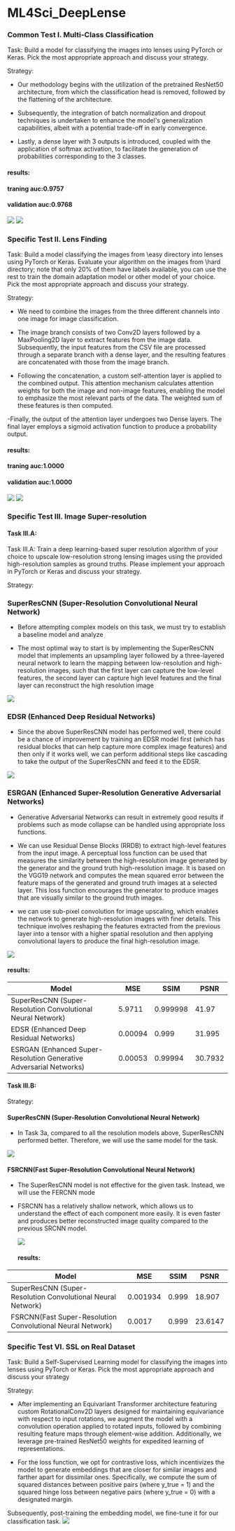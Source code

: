 # ML4Sci_DeepLense
### Common Test I. Multi-Class Classification
Task: Build a model for classifying the images into lenses using PyTorch or Keras. Pick the most appropriate approach and discuss your strategy.

Strategy:
- Our methodology begins with the utilization of the pretrained ResNet50 architecture, from which the classification head is removed, followed by the flattening of the architecture.

- Subsequently, the integration of batch normalization and dropout techniques is undertaken to enhance the model's generalization capabilities, albeit with a potential trade-off in early convergence.

- Lastly, a dense layer with 3 outputs is introduced, coupled with the application of softmax activation, to facilitate the generation of probabilities corresponding to the 3 classes.
 #### results:
 #### traning auc:0.9757
 #### validation auc:0.9768
<img src="Common Test 1. Multi-Class Classification/results/Screenshot 2024-03-27 200636.png">
<img src="Common Test 1. Multi-Class Classification/results/Screenshot 2024-03-27 200648.png">

### Specific Test II. Lens Finding
Task: Build a model classifying the images from \easy directory into lenses using PyTorch or Keras. Evaluate your algorithm on the images from \hard directory; note that only 20% of them have labels available, you can use the rest to train the domain adaptation model or other model of your choice. Pick the most appropriate approach and discuss your strategy.

Strategy:

- We need to combine the images from the three different channels into one image for image classification.

- The image branch consists of two Conv2D layers followed by a MaxPooling2D layer to extract features from the image data. Subsequently, the input features from the CSV file are processed through a separate branch with a dense layer, and the resulting features are concatenated with those from the image branch.

- Following the concatenation, a custom self-attention layer is applied to the combined output. This attention mechanism calculates attention weights for both the image and non-image features, enabling the model to emphasize the most relevant parts of the data. The weighted sum of these features is then computed.

-Finally, the output of the attention layer undergoes two Dense layers. The final layer employs a sigmoid activation function to produce a probability output.
 #### results:
 #### traning auc:1.0000
 #### validation auc:1.0000
<img src="Specific Test 2. Lens Finding/results/Screenshot 2024-03-28 010121.png">
<img src="Specific Test 2. Lens Finding/results/Screenshot 2024-03-28 010143.png">

### Specific Test III. Image Super-resolution
#### Task III.A:
Task III.A: Train a deep learning-based super resolution algorithm of your choice to upscale low-resolution strong lensing images using the provided high-resolution samples as ground truths. Please implement your approach in PyTorch or Keras and discuss your strategy.

Strategy:
### SuperResCNN (Super-Resolution Convolutional Neural Network)
- Before attempting complex models on this task, we must try to establish a baseline model and analyze 


- The most optimal way to start is by implementing the SuperResCNN model that implements an upsampling layer followed by a three-layered neural network to learn the mapping between low-resolution and high-resolution images, such that the first layer can capture the low-level features, the second layer can capture high level features and the final layer can reconstruct the high resolution image

<img src="Specific Test 3. Image Super-resolution/Task III.A/results/Screenshot 2024-04-01 153727.png">

### EDSR (Enhanced Deep Residual Networks)
- Since the above SuperResCNN model has performed well, there could be a chance of improvement by training an EDSR model first (which has residual blocks that can help capture more complex image features) and then only if it works well, we can perform additional steps like cascading to take the output of the SuperResCNN and feed it to the EDSR.

<img src="Specific Test 3. Image Super-resolution/Task III.A/results/Screenshot 2024-04-01 153738.png">

### ESRGAN (Enhanced Super-Resolution Generative Adversarial Networks)
- Generative Adversarial Networks can result in extremely good results if problems such as mode collapse can be handled using appropriate loss functions.

- We can use Residual Dense Blocks (RRDB) to extract high-level features from the input image. A perceptual loss function can be used that measures the similarity between the high-resolution image generated by the generator and the ground truth high-resolution image. It is based on the VGG19 network and computes the mean squared error between the feature maps of the generated and ground truth images at a selected layer. This loss function encourages the generator to produce images that are visually similar to the ground truth images.

- we can use sub-pixel convolution for image upscaling, which enables the network to generate high-resolution images with finer details. This technique involves reshaping the features extracted from the previous layer into a tensor with a higher spatial resolution and then applying convolutional layers to produce the final high-resolution image.

<img src="Specific Test 3. Image Super-resolution/Task III.A/results/Screenshot 2024-04-01 153800.png">

 #### results:

 | Model      | MSE        | SSIM       | PSNR       |
|------------|------------|------------|------------|
| SuperResCNN (Super-Resolution Convolutional Neural Network) | 5.9711   | 0.999998    | 41.97 |
| EDSR (Enhanced Deep Residual Networks)       | 0.00094   |0.999   | 31.995  |
| ESRGAN (Enhanced Super-Resolution Generative Adversarial Networks)     | 0.00053   | 0.99994   | 30.7932  |

#### Task III.B:

Strategy:

#### SuperResCNN (Super-Resolution Convolutional Neural Network)
- In Task 3a, compared to all the resolution models above, SuperResCNN performed better. Therefore, we will use the same model for the task.

<img src="Specific Test 3. Image Super-resolution/Task III.B/results/Screenshot 2024-04-01 203209.png">

#### FSRCNN(Fast Super-Resolution Convolutional Neural Network)
- The SuperResCNN model is not effective for the given task. Instead, we will use the FERCNN mode
- FSRCNN has a relatively shallow network, which allows us to understand the effect of each component more easily. It is even faster and produces better reconstructed image quality compared to the previous SRCNN model.

  <img src="Specific Test 3. Image Super-resolution/Task III.B/results/Screenshot 2024-04-01 203221.png">

  #### results:

 | Model      | MSE        | SSIM       | PSNR       |
|------------|------------|------------|------------|
| SuperResCNN (Super-Resolution Convolutional Neural Network) | 0.001934   | 0.999   | 18.907 |
| FSRCNN(Fast Super-Resolution Convolutional Neural Network)      |  0.0017   | 0.999   | 23.6147 |


### Specific Test VI. SSL on Real Dataset

Task: Build a Self-Supervised Learning model for classifying the images into lenses using PyTorch or Keras. Pick the most appropriate approach and discuss your strategy

Strategy: 

- After implementing an Equivariant Transformer architecture featuring custom RotationalConv2D layers designed for maintaining equivariance with respect to input rotations, we augment the model with a convolution operation applied to rotated inputs, followed by combining resulting feature maps through element-wise addition. Additionally, we leverage pre-trained ResNet50 weights for expedited learning of representations.

- For the loss function, we opt for contrastive loss, which incentivizes the model to generate embeddings that are closer for similar images and farther apart for dissimilar ones. Specifically, we compute the sum of squared distances between positive pairs (where y_true = 1) and the squared hinge loss between negative pairs (where y_true = 0) with a designated margin.

Subsequently, post-training the embedding model, we fine-tune it for our classification task.
<img src="Specific Test 4. SSL on Real Dataset/results/Screenshot 2024-03-27 120321.png">

